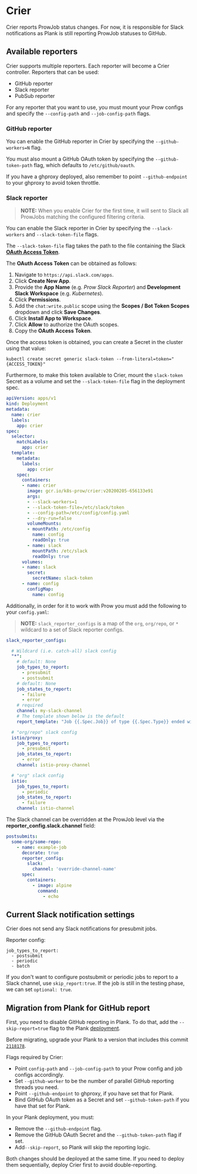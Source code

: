 # Crier

Crier reports ProwJob status changes. For now, it is responsible for Slack notifications as Plank is still reporting ProwJob statuses to GitHub.

## Available reporters

Crier supports multiple reporters. Each reporter will become a Crier controller. Reporters that can be used:
- GitHub reporter
- Slack reporter
- PubSub reporter

For any reporter that you want to use, you must mount your Prow configs and specify the `--config-path` and `--job-config-path` flags.

### GitHub reporter

You can enable the GitHub reporter in Crier by specifying the `--github-workers=N` flag.

You must also mount a GitHub OAuth token by specifying the `--github-token-path` flag, which defaults to `/etc/github/oauth`.

If you have a ghproxy deployed, also remember to point `--github-endpoint` to your ghproxy to avoid token throttle.

### Slack reporter

> **NOTE:** When you enable Crier for the first time, it will sent to Slack all ProwJobs matching the configured filtering criteria.

You can enable the Slack reporter in Crier by specifying the `--slack-workers` and `--slack-token-file` flags.

The `--slack-token-file` flag takes the path to the file containing the Slack [**OAuth Access Token**](https://api.slack.com/docs/oauth).

The **OAuth Access Token** can be obtained as follows:

1. Navigate to `https://api.slack.com/apps`.
1. Click **Create New App**.
1. Provide the **App Name** (e.g. *Prow Slack Reporter*) and **Development Slack Workspace** (e.g. *Kubernetes*).
1. Click **Permissions**.
1. Add the `chat:write.public` scope using the **Scopes / Bot Token Scopes** dropdown and click **Save Changes**.
1. Click **Install App to Workspace**.
1. Click **Allow** to authorize the OAuth scopes.
1. Copy the **OAuth Access Token**.

Once the access token is obtained, you can create a Secret in the cluster using that value:

```shell
kubectl create secret generic slack-token --from-literal=token="{ACCESS_TOKEN}"
```

Furthermore, to make this token available to Crier, mount the `slack-token` Secret as a volume and set the `--slack-token-file` flag in the deployment spec.

```yaml
apiVersion: apps/v1
kind: Deployment
metadata:
  name: crier
  labels:
    app: crier
spec:
  selector:
    matchLabels:
      app: crier
  template:
    metadata:
      labels:
        app: crier
    spec:
      containers:
      - name: crier
        image: gcr.io/k8s-prow/crier:v20200205-656133e91
        args:
        - --slack-workers=1
        - --slack-token-file=/etc/slack/token
        - --config-path=/etc/config/config.yaml
        - --dry-run=false
        volumeMounts:
        - mountPath: /etc/config
          name: config
          readOnly: true
        - name: slack
          mountPath: /etc/slack
          readOnly: true
      volumes:
      - name: slack
        secret:
          secretName: slack-token
      - name: config
        configMap:
          name: config
```

Additionally, in order for it to work with Prow you must add the following to your `config.yaml`:

> **NOTE:** `slack_reporter_configs` is a map of the `org`, `org/repo`, or `*` wildcard to a set of Slack reporter configs.

```yaml
slack_reporter_configs:

  # Wildcard (i.e. catch-all) slack config
  "*":
    # default: None
    job_types_to_report:
      - presubmit
      - postsubmit
    # default: None
    job_states_to_report:
      - failure
      - error
    # required
    channel: my-slack-channel
    # The template shown below is the default
    report_template: "Job {{.Spec.Job}} of type {{.Spec.Type}} ended with state {{.Status.State}}. <{{.Status.URL}}|View logs>"

  # "org/repo" slack config
  istio/proxy:
    job_types_to_report:
      - presubmit
    job_states_to_report:
      - error
    channel: istio-proxy-channel

  # "org" slack config
  istio:
    job_types_to_report:
      - periodic
    job_states_to_report:
      - failure
    channel: istio-channel
```

The Slack channel can be overridden at the ProwJob level via the **reporter_config.slack.channel** field:

```yaml
postsubmits:
  some-org/some-repo:
    - name: example-job
      decorate: true
      reporter_config:
        slack:
          channel: 'override-channel-name'
      spec:
        containers:
          - image: alpine
            command:
              - echo
```

## Current Slack notification settings

Crier does not send any Slack notifications for presubmit jobs.

Reporter config:

```
job_types_to_report:
  - postsubmit
  - periodic
  - batch
```

If you don't want to configure postsubmit or periodic jobs to report to a Slack channel, use `skip_report:true`.
If the job is still in the testing phase, we can set `optional: true`.

## Migration from Plank for GitHub report

First, you need to disable GitHub reporting in Plank. To do that, add the `--skip-report=true` flag to the Plank [deployment](https://github.com/kyma-project/test-infra/blob/master/prow/cluster/components/11-plank_deployment.yaml).

Before migrating, upgrade your Plank to a version that includes this commit [`2118178`](https://github.com/kubernetes/test-infra/pull/10975/commits/211817826fc3c4f3315a02e46f3d6aa35573d22f).

Flags required by Crier:
- Point `config-path` and `--job-config-path` to your Prow config and job configs accordingly.
- Set `--github-worker` to be the number of parallel GitHub reporting threads you need.
- Point `--github-endpoint` to ghproxy, if you have set that for Plank.
- Bind GitHub OAuth token as a Secret and set `--github-token-path` if you have that set for Plank.

In your Plank deployment, you must:
- Remove the `--github-endpoint` flag.
- Remove the GitHub OAuth Secret and the `--github-token-path` flag if set.
- Add`--skip-report`, so Plank will skip the reporting logic.

Both changes should be deployed at the same time. If you need to deploy them sequentially, deploy Crier first to avoid double-reporting.
